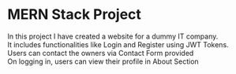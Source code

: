 # MERN Stack Project
<p>
In this project I have created a website for a dummy IT company. <br/>
It includes functionalities like Login and Register using JWT Tokens. <br/>
Users can contact the owners via Contact Form provided <br/>
On logging in, users can view their profile in About Section <br/>
</p>
